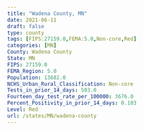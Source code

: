 ```yaml
---
title: "Wadena County, MN"
date: 2021-06-11
draft: false
type: county
tags: [FIPS:27159.0,FEMA:5.0,Non-core,Red]
categories: [MN]
County: Wadena County
State: MN
FIPS: 27159.0
FEMA_Region: 5.0
Population: 13682.0
NCHS_Urban_Rural_Classification: Non-core
Tests_in_prior_14_days: 503.0
Fourteen_day_test_rate_per_100000: 3676.0
Percent_Positivity_in_prior_14_days: 0.103
Level: Red
url: /states/MN/wadena-county
---
```



